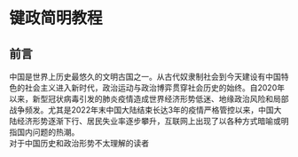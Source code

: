 # 键政简明教程
## 前言
中国是世界上历史最悠久的文明古国之一。从古代奴隶制社会到今天建设有中国特色的社会主义进入新时代，政治运动与政治博弈贯穿社会历史的始终。自2020年以来，新型冠状病毒引发的肺炎疫情造成世界经济形势低迷、地缘政治风险和局部战争频发。尤其是2022年末中国大陆结束长达3年的疫情严格管控以来，中国大陆经济形势逐渐下行、居民失业率逐步攀升，互联网上出现了以各种方式暗喻或明指国内问题的热潮。\
对于中国历史和政治形势不太理解的读者
